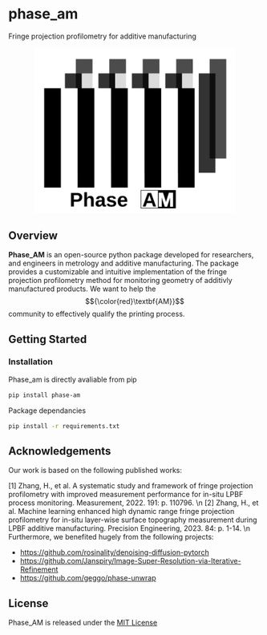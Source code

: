 # phase_am
Fringe projection profilometry for additive manufacturing

<p align="center">
<img src="https://raw.githubusercontent.com/Haolinz2/phase_am/19d21dfb2059f2ab37ad9a465a41286cdceff918/doc/assets/banner_phaseAM.svg" width="400" />
</p>

## Overview

**Phase_AM** is an open-source python package developed for researchers, and engineers in metrology and additive manufacturing. The package provides a customizable and intuitive implementation of the fringe projection profilometry method for monitoring geometry of additivly manufactured products. We want to help the $${\color{red}\textbf{AM}}$$ community to effectively qualify the printing process.

## Getting Started
### Installation
Phase_am is directly avaliable from pip
```bash
pip install phase-am
``` 
Package dependancies
```bash
pip install -r requirements.txt
```

## Acknowledgements
Our work is based on the following published works:

<a id="1">[1]</a> 
Zhang, H., et al. A systematic study and framework of fringe projection profilometry with improved measurement performance for in-situ LPBF process monitoring. Measurement, 2022. 191: p. 110796.
\n
<a id="2">[2]</a> 
Zhang, H., et al. Machine learning enhanced high dynamic range fringe projection profilometry for in-situ layer-wise surface topography measurement during LPBF additive manufacturing. Precision Engineering, 2023. 84: p. 1-14.
\n
Furthermore, we benefited hugely from the following projects:
- https://github.com/rosinality/denoising-diffusion-pytorch
- https://github.com/Janspiry/Image-Super-Resolution-via-Iterative-Refinement
- https://github.com/geggo/phase-unwrap

## License
Phase_AM is released under the [MIT License](LICENSE)
